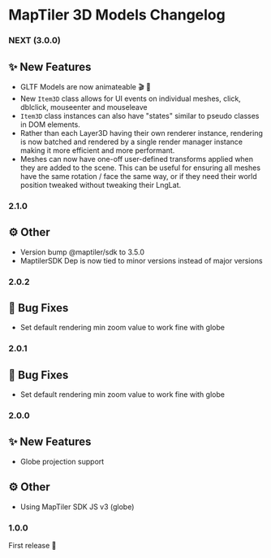 # MapTiler 3D Models Changelog
### NEXT (3.0.0)

## ✨ New Features
- GLTF Models are now animateable 🎬 🚀
- New `Item3D` class allows for UI events on individual meshes, click, dblclick, mouseenter and mouseleave
- `Item3D` class instances can also have "states" similar to pseudo classes in DOM elements.
- Rather than each Layer3D having their own renderer instance, rendering is now batched and rendered by a single render manager instance making it more efficient and more performant.
- Meshes can now have one-off user-defined transforms applied when they are added to the scene. This can be useful for ensuring all meshes have the same rotation / face the same way, or if they need their world position tweaked without tweaking their LngLat.

### 2.1.0

## ⚙️ Other
- Version bump @maptiler/sdk to 3.5.0
- MaptilerSDK Dep is now tied to minor versions instead of major versions

### 2.0.2
## 🐞 Bug Fixes
- Set default rendering min zoom value to work fine with globe

### 2.0.1
## 🐞 Bug Fixes
- Set default rendering min zoom value to work fine with globe


### 2.0.0
## ✨ New Features
- Globe projection support

## ⚙️ Other
- Using MapTiler SDK JS v3 (globe)

### 1.0.0
First release 🎉
